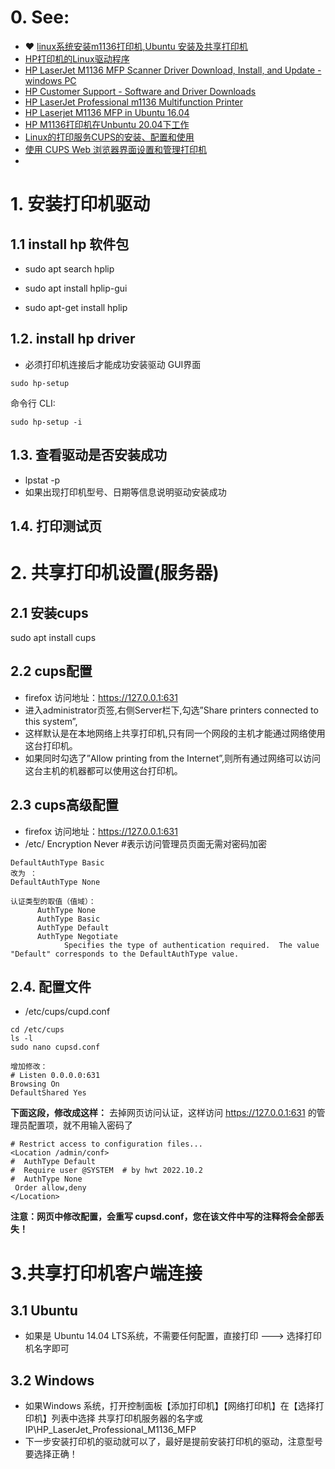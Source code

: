 # 0. See:
- ❤️ [linux系统安装m1136打印机,Ubuntu 安装及共享打印机](https://blog.csdn.net/weixin_34808718/article/details/116672640)
- [HP打印机的Linux驱动程序 ](https://download.csdn.net/download/ws_20100/9189683?spm=1001.2101.3001.6661.1&utm_medium=distribute.pc_relevant_t0.none-task-download-2%7Edefault%7ECTRLIST%7EFeaturesSort-1-9189683-blog-116672640.pc_relevant_aa_2&depth_1-utm_source=distribute.pc_relevant_t0.none-task-download-2%7Edefault%7ECTRLIST%7EFeaturesSort-1-9189683-blog-116672640.pc_relevant_aa_2&utm_relevant_index=1)
- [HP LaserJet M1136 MFP Scanner Driver Download, Install, and Update - windows PC](https://www.techpout.com/hp-laserjet-m1136-mfp-scanner-driver/)
- [HP Customer Support - Software and Driver Downloads](https://support.hp.com/us-en/drivers/selfservice/hp-laserjet-pro-m1136-multifunction-printer-series/5094778/model/4075451)
- [HP LaserJet Professional m1136 Multifunction Printer](https://developers.hp.com/hp-laserjet-professional-m1136-multifunction-printer)
- [HP Laserjet M1136 MFP in Ubuntu 16.04](https://askubuntu.com/questions/815275/hp-laserjet-m1136-mfp-in-ubuntu-16-04)
- [HP M1136打印机在Unbuntu 20.04下工作](https://zhuanlan.zhihu.com/p/357636206)
- [Linux的打印服务CUPS的安装、配置和使用](https://www.cnblogs.com/leaven/archive/2010/10/20/1856482.html)
- [使用 CUPS Web 浏览器界面设置和管理打印机 ](https://docs.oracle.com/cd/E26926_01/html/E25812/gllhj.html)
- 


# 1. 安装打印机驱动
 ## 1.1 install hp 软件包
- sudo apt search hplip 

- sudo apt install hplip-gui
- sudo apt-get install hplip

## 1.2. install hp driver
- 必须打印机连接后才能成功安装驱动
GUI界面
```
sudo hp-setup 
```

命令行 CLI:
```
sudo hp-setup -i 
```

## 1.3. 查看驱动是否安装成功
- lpstat -p
- 如果出现打印机型号、日期等信息说明驱动安装成功

## 1.4. 打印测试页


# 2. 共享打印机设置(服务器)
## 2.1 安装cups
sudo apt install cups

## 2.2 cups配置
- firefox 访问地址：https://127.0.0.1:631
- 进入administrator页签,右侧Server栏下,勾选”Share printers connected to this system”,
- 这样默认是在本地网络上共享打印机,只有同一个网段的主机才能通过网络使用这台打印机。
- 如果同时勾选了”Allow printing from the Internet”,则所有通过网络可以访问这台主机的机器都可以使用这台打印机。

## 2.3 cups高级配置
- firefox 访问地址：https://127.0.0.1:631
- /etc/
Encryption Never
#表示访问管理员页面无需对密码加密 

```
DefaultAuthType Basic  
改为 ：   
DefaultAuthType None
```

```
认证类型的取值（值域）：
      AuthType None
      AuthType Basic
      AuthType Default
      AuthType Negotiate
            Specifies the type of authentication required.  The value "Default" corresponds to the DefaultAuthType value.
```

## 2.4. 配置文件
 - /etc/cups/cupd.conf


 ```
 cd /etc/cups
 ls -l
 sudo nano cupsd.conf
 
 增加修改：
 # Listen 0.0.0.0:631
 Browsing On
 DefaultShared Yes
 
 ```
 **下面这段，修改成这样：**
 去掉网页访问认证，这样访问 https://127.0.0.1:631 的管理员配置项，就不用输入密码了
 ```
 # Restrict access to configuration files...
<Location /admin/conf>
#  AuthType Default
#  Require user @SYSTEM  # by hwt 2022.10.2
#  AuthType None
  Order allow,deny
</Location>

 ```
 
 
 
**注意：网页中修改配置，会重写 cupsd.conf，您在该文件中写的注释将会全部丢失！**

 

# 3.共享打印机客户端连接

## 3.1 Ubuntu
- 如果是 Ubuntu 14.04 LTS系统，不需要任何配置，直接打印 ---> 选择打印机名字即可

## 3.2 Windows
- 如果Windows 系统，打开控制面板【添加打印机】【网络打印机】在【选择打印机】列表中选择
共享打印机服务器的名字或IP\HP_LaserJet_Professional_M1136_MFP
- 下一步安装打印机的驱动就可以了，最好是提前安装打印机的驱动，注意型号要选择正确！





